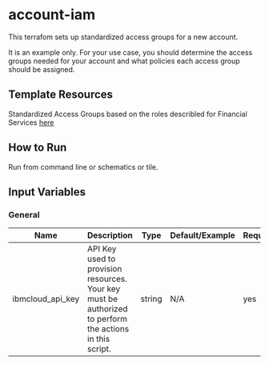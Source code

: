 # account-iam

This terrafom sets up standardized access groups for a new account.

It is an example only.  For your use case, you should determine the access groups needed for your account and what policies each access group should be assigned. 

## Template Resources

Standardized Access Groups based on the roles describled for Financial Services [here](https://cloud.ibm.com/docs/framework-financial-services?topic=framework-financial-services-shared-account-access-management)
  

## How to Run

Run from command line or schematics or tile.

## Input Variables
 

### General

| Name | Description | Type | Default/Example | Required |
| ---- | ----------- | ---- | ------- | -------- |
| ibmcloud_api_key | API Key used to provision resources.  Your key must be authorized to perform the actions in this script. | string | N/A | yes |




